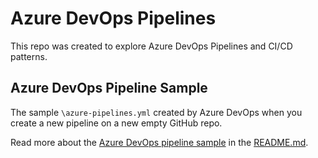 # Azure DevOps Pipelines

This repo was created to explore Azure DevOps Pipelines and CI/CD patterns.

## Azure DevOps Pipeline Sample 

The sample `\azure-pipelines.yml` created by Azure DevOps when you create a new pipeline on a new empty GitHub repo. 

Read more about the [Azure DevOps pipeline sample](sample/README.md) in the [README.md](sample/README.md).
